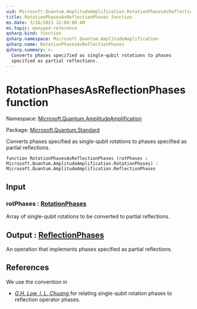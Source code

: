 ```yaml
---
uid: Microsoft.Quantum.AmplitudeAmplification.RotationPhasesAsReflectionPhases
title: RotationPhasesAsReflectionPhases function
ms.date: 3/26/2021 12:00:00 AM
ms.topic: managed-reference
qsharp.kind: function
qsharp.namespace: Microsoft.Quantum.AmplitudeAmplification
qsharp.name: RotationPhasesAsReflectionPhases
qsharp.summary: >-
  Converts phases specified as single-qubit rotations to phases
  specified as partial reflections.
---
```


# RotationPhasesAsReflectionPhases function

Namespace: [Microsoft.Quantum.AmplitudeAmplification](xref:Microsoft.Quantum.AmplitudeAmplification)

Package: [Microsoft.Quantum.Standard](https://nuget.org/packages/Microsoft.Quantum.Standard)


Converts phases specified as single-qubit rotations to phasesspecified as partial reflections.

```qsharp
function RotationPhasesAsReflectionPhases (rotPhases : Microsoft.Quantum.AmplitudeAmplification.RotationPhases) : Microsoft.Quantum.AmplitudeAmplification.ReflectionPhases
```


## Input

### rotPhases : [RotationPhases](xref:Microsoft.Quantum.AmplitudeAmplification.RotationPhases)

Array of single-qubit rotations to be converted to partialreflections.



## Output : [ReflectionPhases](xref:Microsoft.Quantum.AmplitudeAmplification.ReflectionPhases)

An operation that implements phases specified as partial reflections.

## References

We use the convention in- [ *G.H. Low, I. L. Chuang* ](https://arxiv.org/abs/1707.05391)  for relating single-qubit rotation phases to reflection operator phases.